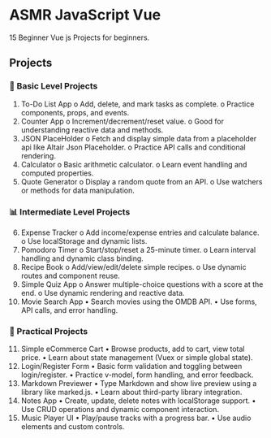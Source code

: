 # ASMR JavaScript Vue

15 Beginner Vue js Projects for beginners.

## Projects

### 🌱 Basic Level Projects

1. To-Do List App
   o Add, delete, and mark tasks as complete.
   o Practice components, props, and events.
2. Counter App
   o Increment/decrement/reset value.
   o Good for understanding reactive data and methods.
3. JSON PlaceHolder
   o Fetch and display simple data from a placeholder api like Altair Json Placeholder.
   o Practice API calls and conditional rendering.
4. Calculator
   o Basic arithmetic calculator.
   o Learn event handling and computed properties.
5. Quote Generator
   o Display a random quote from an API.
   o Use watchers or methods for data manipulation.

### 📊 Intermediate Level Projects

6. Expense Tracker
   o Add income/expense entries and calculate balance.
   o Use localStorage and dynamic lists.
7. Pomodoro Timer
   o Start/stop/reset a 25-minute timer.
   o Learn interval handling and dynamic class binding.
8. Recipe Book
   o Add/view/edit/delete simple recipes.
   o Use dynamic routes and component reuse.
9. Simple Quiz App
   o Answer multiple-choice questions with a score at the end.
   o Use dynamic rendering and reactive data.
10. Movie Search App
    • Search movies using the OMDB API.
    • Use forms, API calls, and error handling.

### 🛒 Practical Projects

11. Simple eCommerce Cart
    • Browse products, add to cart, view total price.
    • Learn about state management (Vuex or simple global state).
12. Login/Register Form
    • Basic form validation and toggling between login/register.
    • Practice v-model, form handling, and error feedback.
13. Markdown Previewer
    • Type Markdown and show live preview using a library like marked.js.
    • Learn about third-party library integration.
14. Notes App
    • Create, update, delete notes with localStorage support.
    • Use CRUD operations and dynamic component interaction.
15. Music Player UI
    • Play/pause tracks with a progress bar.
    • Use audio elements and custom controls.

